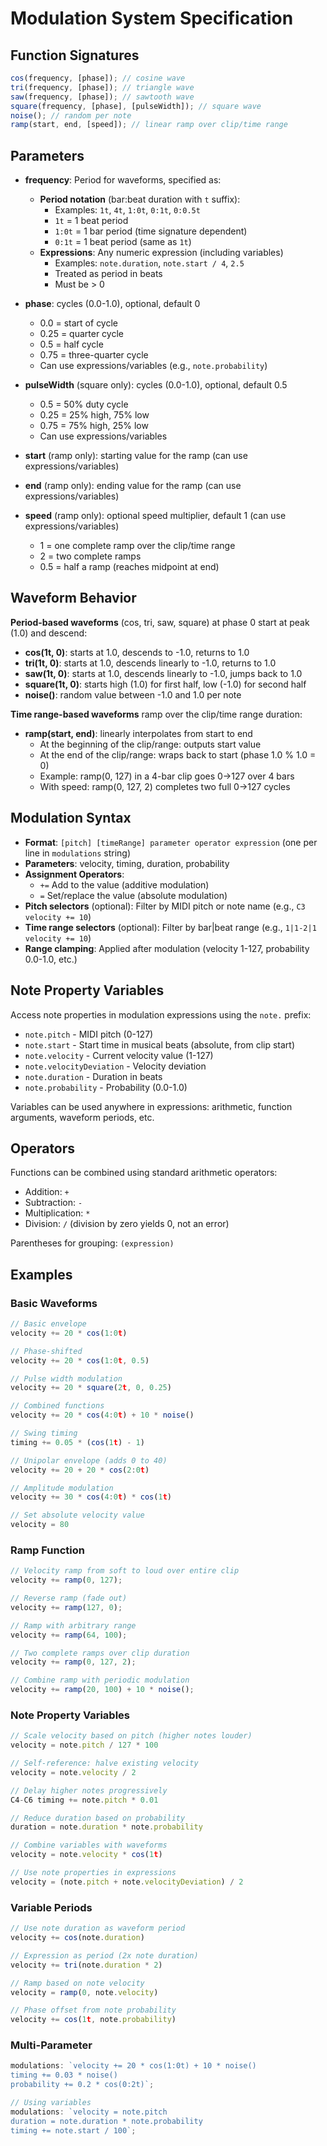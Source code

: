 # Modulation System Specification

## Function Signatures

```javascript
cos(frequency, [phase]); // cosine wave
tri(frequency, [phase]); // triangle wave
saw(frequency, [phase]); // sawtooth wave
square(frequency, [phase], [pulseWidth]); // square wave
noise(); // random per note
ramp(start, end, [speed]); // linear ramp over clip/time range
```

## Parameters

- **frequency**: Period for waveforms, specified as:
  - **Period notation** (bar:beat duration with `t` suffix):
    - Examples: `1t`, `4t`, `1:0t`, `0:1t`, `0:0.5t`
    - `1t` = 1 beat period
    - `1:0t` = 1 bar period (time signature dependent)
    - `0:1t` = 1 beat period (same as `1t`)
  - **Expressions**: Any numeric expression (including variables)
    - Examples: `note.duration`, `note.start / 4`, `2.5`
    - Treated as period in beats
    - Must be > 0
- **phase**: cycles (0.0-1.0), optional, default 0
  - 0.0 = start of cycle
  - 0.25 = quarter cycle
  - 0.5 = half cycle
  - 0.75 = three-quarter cycle
  - Can use expressions/variables (e.g., `note.probability`)

- **pulseWidth** (square only): cycles (0.0-1.0), optional, default 0.5
  - 0.5 = 50% duty cycle
  - 0.25 = 25% high, 75% low
  - 0.75 = 75% high, 25% low
  - Can use expressions/variables

- **start** (ramp only): starting value for the ramp (can use
  expressions/variables)
- **end** (ramp only): ending value for the ramp (can use expressions/variables)
- **speed** (ramp only): optional speed multiplier, default 1 (can use
  expressions/variables)
  - 1 = one complete ramp over the clip/time range
  - 2 = two complete ramps
  - 0.5 = half a ramp (reaches midpoint at end)

## Waveform Behavior

**Period-based waveforms** (cos, tri, saw, square) at phase 0 start at peak
(1.0) and descend:

- **cos(1t, 0)**: starts at 1.0, descends to -1.0, returns to 1.0
- **tri(1t, 0)**: starts at 1.0, descends linearly to -1.0, returns to 1.0
- **saw(1t, 0)**: starts at 1.0, descends linearly to -1.0, jumps back to 1.0
- **square(1t, 0)**: starts high (1.0) for first half, low (-1.0) for second
  half
- **noise()**: random value between -1.0 and 1.0 per note

**Time range-based waveforms** ramp over the clip/time range duration:

- **ramp(start, end)**: linearly interpolates from start to end
  - At the beginning of the clip/range: outputs start value
  - At the end of the clip/range: wraps back to start (phase 1.0 % 1.0 = 0)
  - Example: ramp(0, 127) in a 4-bar clip goes 0→127 over 4 bars
  - With speed: ramp(0, 127, 2) completes two full 0→127 cycles

## Modulation Syntax

- **Format**: `[pitch] [timeRange] parameter operator expression` (one per line
  in `modulations` string)
- **Parameters**: velocity, timing, duration, probability
- **Assignment Operators**:
  - `+=` Add to the value (additive modulation)
  - `=` Set/replace the value (absolute modulation)
- **Pitch selectors** (optional): Filter by MIDI pitch or note name (e.g.,
  `C3 velocity += 10`)
- **Time range selectors** (optional): Filter by bar|beat range (e.g.,
  `1|1-2|1 velocity += 10`)
- **Range clamping**: Applied after modulation (velocity 1-127, probability
  0.0-1.0, etc.)

## Note Property Variables

Access note properties in modulation expressions using the `note.` prefix:

- `note.pitch` - MIDI pitch (0-127)
- `note.start` - Start time in musical beats (absolute, from clip start)
- `note.velocity` - Current velocity value (1-127)
- `note.velocityDeviation` - Velocity deviation
- `note.duration` - Duration in beats
- `note.probability` - Probability (0.0-1.0)

Variables can be used anywhere in expressions: arithmetic, function arguments,
waveform periods, etc.

## Operators

Functions can be combined using standard arithmetic operators:

- Addition: `+`
- Subtraction: `-`
- Multiplication: `*`
- Division: `/` (division by zero yields 0, not an error)

Parentheses for grouping: `(expression)`

## Examples

### Basic Waveforms

```javascript
// Basic envelope
velocity += 20 * cos(1:0t)

// Phase-shifted
velocity += 20 * cos(1:0t, 0.5)

// Pulse width modulation
velocity += 20 * square(2t, 0, 0.25)

// Combined functions
velocity += 20 * cos(4:0t) + 10 * noise()

// Swing timing
timing += 0.05 * (cos(1t) - 1)

// Unipolar envelope (adds 0 to 40)
velocity += 20 + 20 * cos(2:0t)

// Amplitude modulation
velocity += 30 * cos(4:0t) * cos(1t)

// Set absolute velocity value
velocity = 80
```

### Ramp Function

```javascript
// Velocity ramp from soft to loud over entire clip
velocity += ramp(0, 127);

// Reverse ramp (fade out)
velocity += ramp(127, 0);

// Ramp with arbitrary range
velocity += ramp(64, 100);

// Two complete ramps over clip duration
velocity += ramp(0, 127, 2);

// Combine ramp with periodic modulation
velocity += ramp(20, 100) + 10 * noise();
```

### Note Property Variables

```javascript
// Scale velocity based on pitch (higher notes louder)
velocity = note.pitch / 127 * 100

// Self-reference: halve existing velocity
velocity = note.velocity / 2

// Delay higher notes progressively
C4-C6 timing += note.pitch * 0.01

// Reduce duration based on probability
duration = note.duration * note.probability

// Combine variables with waveforms
velocity = note.velocity * cos(1t)

// Use note properties in expressions
velocity = (note.pitch + note.velocityDeviation) / 2
```

### Variable Periods

```javascript
// Use note duration as waveform period
velocity += cos(note.duration)

// Expression as period (2x note duration)
velocity += tri(note.duration * 2)

// Ramp based on note velocity
velocity = ramp(0, note.velocity)

// Phase offset from note probability
velocity += cos(1t, note.probability)
```

### Multi-Parameter

```javascript
modulations: `velocity += 20 * cos(1:0t) + 10 * noise()
timing += 0.03 * noise()
probability += 0.2 * cos(0:2t)`;

// Using variables
modulations: `velocity = note.pitch
duration = note.duration * note.probability
timing += note.start / 100`;
```

